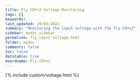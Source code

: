 ```yaml
---
title: Fly-CDYv2 Voltage Monitoring
tags: []
keywords: 
last_updated: 29/03/2022
summary: "Monitoring the input voltage with the Fly-CDYv2"
sidebar: mydoc_sidebar
permalink: fly_cdyv2_voltage.html
folder: mydoc
comments: false
toc: false
datatable: true
boardname: Fly-CDYv2
---
```


{% include custom/voltage.html %}
